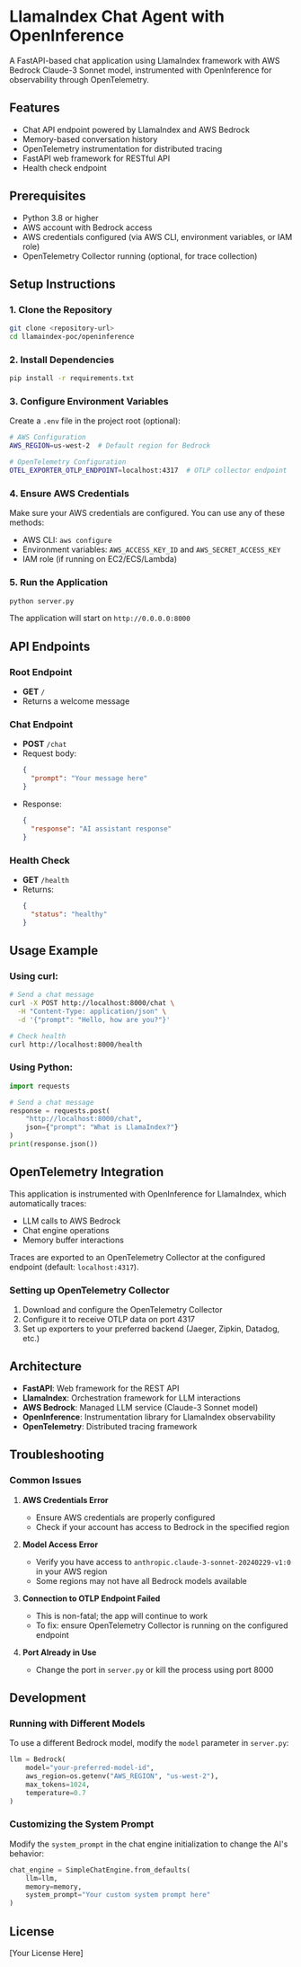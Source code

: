 # LlamaIndex Chat Agent with OpenInference

A FastAPI-based chat application using LlamaIndex framework with AWS Bedrock Claude-3 Sonnet model, instrumented with OpenInference for observability through OpenTelemetry.

## Features

- Chat API endpoint powered by LlamaIndex and AWS Bedrock
- Memory-based conversation history
- OpenTelemetry instrumentation for distributed tracing
- FastAPI web framework for RESTful API
- Health check endpoint

## Prerequisites

- Python 3.8 or higher
- AWS account with Bedrock access
- AWS credentials configured (via AWS CLI, environment variables, or IAM role)
- OpenTelemetry Collector running (optional, for trace collection)

## Setup Instructions

### 1. Clone the Repository

```bash
git clone <repository-url>
cd llamaindex-poc/openinference
```

### 2. Install Dependencies

```bash
pip install -r requirements.txt
```

### 3. Configure Environment Variables

Create a `.env` file in the project root (optional):

```bash
# AWS Configuration
AWS_REGION=us-west-2  # Default region for Bedrock

# OpenTelemetry Configuration
OTEL_EXPORTER_OTLP_ENDPOINT=localhost:4317  # OTLP collector endpoint
```

### 4. Ensure AWS Credentials

Make sure your AWS credentials are configured. You can use any of these methods:

- AWS CLI: `aws configure`
- Environment variables: `AWS_ACCESS_KEY_ID` and `AWS_SECRET_ACCESS_KEY`
- IAM role (if running on EC2/ECS/Lambda)

### 5. Run the Application

```bash
python server.py
```

The application will start on `http://0.0.0.0:8000`

## API Endpoints

### Root Endpoint
- **GET** `/`
- Returns a welcome message

### Chat Endpoint
- **POST** `/chat`
- Request body:
  ```json
  {
    "prompt": "Your message here"
  }
  ```
- Response:
  ```json
  {
    "response": "AI assistant response"
  }
  ```

### Health Check
- **GET** `/health`
- Returns:
  ```json
  {
    "status": "healthy"
  }
  ```

## Usage Example

### Using curl:

```bash
# Send a chat message
curl -X POST http://localhost:8000/chat \
  -H "Content-Type: application/json" \
  -d '{"prompt": "Hello, how are you?"}'

# Check health
curl http://localhost:8000/health
```

### Using Python:

```python
import requests

# Send a chat message
response = requests.post(
    "http://localhost:8000/chat",
    json={"prompt": "What is LlamaIndex?"}
)
print(response.json())
```

## OpenTelemetry Integration

This application is instrumented with OpenInference for LlamaIndex, which automatically traces:
- LLM calls to AWS Bedrock
- Chat engine operations
- Memory buffer interactions

Traces are exported to an OpenTelemetry Collector at the configured endpoint (default: `localhost:4317`).

### Setting up OpenTelemetry Collector

1. Download and configure the OpenTelemetry Collector
2. Configure it to receive OTLP data on port 4317
3. Set up exporters to your preferred backend (Jaeger, Zipkin, Datadog, etc.)

## Architecture

- **FastAPI**: Web framework for the REST API
- **LlamaIndex**: Orchestration framework for LLM interactions
- **AWS Bedrock**: Managed LLM service (Claude-3 Sonnet model)
- **OpenInference**: Instrumentation library for LlamaIndex observability
- **OpenTelemetry**: Distributed tracing framework

## Troubleshooting

### Common Issues

1. **AWS Credentials Error**
   - Ensure AWS credentials are properly configured
   - Check if your account has access to Bedrock in the specified region

2. **Model Access Error**
   - Verify you have access to `anthropic.claude-3-sonnet-20240229-v1:0` in your AWS region
   - Some regions may not have all Bedrock models available

3. **Connection to OTLP Endpoint Failed**
   - This is non-fatal; the app will continue to work
   - To fix: ensure OpenTelemetry Collector is running on the configured endpoint

4. **Port Already in Use**
   - Change the port in `server.py` or kill the process using port 8000

## Development

### Running with Different Models

To use a different Bedrock model, modify the `model` parameter in `server.py`:

```python
llm = Bedrock(
    model="your-preferred-model-id",
    aws_region=os.getenv("AWS_REGION", "us-west-2"),
    max_tokens=1024,
    temperature=0.7
)
```

### Customizing the System Prompt

Modify the `system_prompt` in the chat engine initialization to change the AI's behavior:

```python
chat_engine = SimpleChatEngine.from_defaults(
    llm=llm,
    memory=memory,
    system_prompt="Your custom system prompt here"
)
```

## License

[Your License Here]